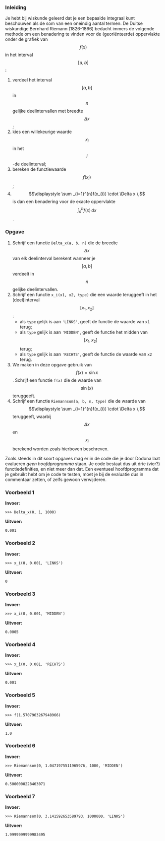 ### Inleiding

Je hebt bij wiskunde geleerd dat je een bepaalde integraal kunt beschouwen als de som van een oneindig aantal termen. De Duitse wiskundige Bernhard Riemann (1826-1866) bedacht immers de volgende methode om een benadering te vinden voor de (georiënteerde) oppervlakte onder de grafiek van $$f(x)$$ in het interval $$[a,b]$$:
1. verdeel het interval $$[a,b]$$ in $$n$$ gelijke deelintervallen met breedte $$\Delta x$$;
2. kies een willekeurige waarde $$x_{i}$$ in het $$i$$-de deelinterval;
3. bereken de functiewaarde $$f(x_{i})$$;
4. $$\displaystyle \sum _{i=1}^{n}f(x_{i}) \cdot \Delta x \,$$ is dan een benadering voor de exacte oppervlakte $$\displaystyle \int _{a}^{b} f(x) \, dx$$. 

### Opgave

1. Schrijf een functie `Delta_x(a, b, n)` die de breedte $$\Delta x$$ van elk deelinterval berekent wanneer je $$[a,b]$$ verdeelt in $$n$$ gelijke deelintervallen.
2. Schrijf een functie `x_i(x1, x2, type)` die een waarde teruggeeft in het (deel)interval $$[x_1, x_2]$$:
    * als `type` gelijk is aan `'LINKS'`, geeft de functie de waarde van `x1` terug;
    * als `type` gelijk is aan `'MIDDEN'`, geeft de functie het midden van $$[x_1, x_2]$$ terug;
    * als `type` gelijk is aan `'RECHTS'`, geeft de functie de waarde van `x2` terug.
3. We maken in deze opgave gebruik van $$f(x) = \sin x$$. Schrijf een functie `f(x)` die de waarde van $$\sin(x)$$ teruggeeft.
4. Schrijf een functie `Riemannsom(a, b, n, type)` die de waarde van $$\displaystyle \sum _{i=1}^{n}f(x_{i}) \cdot \Delta x \,$$ teruggeeft, waarbij $$\Delta x$$ en $$x_i$$ berekend worden zoals hierboven beschreven.

Zoals steeds in dit soort opgaves mag er in de code die je door Dodona laat evalueren *geen hoofdprogramma* staan. Je code bestaat dus uit drie (vier?) functiedefinities, en niet meer dan dat. Een eventueel hoofdprogramma dat je gebruikt hebt om je code te testen, moet je bij de evaluatie dus in commentaar zetten, of zelfs gewoon verwijderen.
 
### Voorbeeld 1

**Invoer:**

    >>> Delta_x(0, 1, 1000)

**Uitvoer:**

    0.001

### Voorbeeld 2

**Invoer:**

    >>> x_i(0, 0.001, 'LINKS')

**Uitvoer:**

    0

### Voorbeeld 3

**Invoer:**

    >>> x_i(0, 0.001, 'MIDDEN')

**Uitvoer:**

    0.0005

### Voorbeeld 4

**Invoer:**

    >>> x_i(0, 0.001, 'RECHTS')

**Uitvoer:**

    0.001

### Voorbeeld 5

**Invoer:**

    >>> f(1.5707963267948966)

**Uitvoer:**

    1.0

### Voorbeeld 6

**Invoer:**

    >>> Riemannsom(0, 1.0471975511965976, 1000, 'MIDDEN')

**Uitvoer:**

    0.5000000228463071

### Voorbeeld 7

**Invoer:**

    >>> Riemannsom(0, 3.141592653589793, 1000000, 'LINKS')

**Uitvoer:**

    1.9999999999983495
    